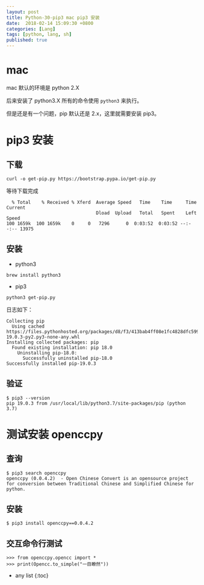 ```yaml
---
layout: post
title: Python-30-pip3 mac pip3 安装
date:  2018-02-14 15:09:30 +0800
categories: [Lang]
tags: [python, lang, sh]
published: true
---
```


# mac 

mac 默认的环境是 python 2.X

后来安装了 python3.X 所有的命令使用 `python3` 来执行。

但是还是有一个问题，pip 默认还是 2.x，这里就需要安装 pip3。

# pip3 安装

## 下载

```
curl -o get-pip.py https://bootstrap.pypa.io/get-pip.py
```

等待下载完成

```
  % Total    % Received % Xferd  Average Speed   Time    Time     Time  Current
                                 Dload  Upload   Total   Spent    Left  Speed
100 1659k  100 1659k    0     0   7296      0  0:03:52  0:03:52 --:--:-- 13975
```

## 安装

- python3

```
brew install python3
```

- pip3

```
python3 get-pip.py
```

日志如下：

```
Collecting pip
  Using cached https://files.pythonhosted.org/packages/d8/f3/413bab4ff08e1fc4828dfc59996d721917df8e8583ea85385d51125dceff/pip-19.0.3-py2.py3-none-any.whl
Installing collected packages: pip
  Found existing installation: pip 18.0
    Uninstalling pip-18.0:
      Successfully uninstalled pip-18.0
Successfully installed pip-19.0.3
```

## 验证

```
$ pip3 --version
pip 19.0.3 from /usr/local/lib/python3.7/site-packages/pip (python 3.7)
```

# 测试安装 openccpy

## 查询

```
$ pip3 search openccpy
openccpy (0.0.4.2)  - Open Chinese Convert is an opensource project for conversion between Traditional Chinese and Simplified Chinese for python.
```

## 安装

```
$ pip3 install openccpy==0.0.4.2
```

## 交互命令行测试

```
>>> from openccpy.opencc import *
>>> print(Opencc.to_simple("一目瞭然"))
```

* any list
{:toc}